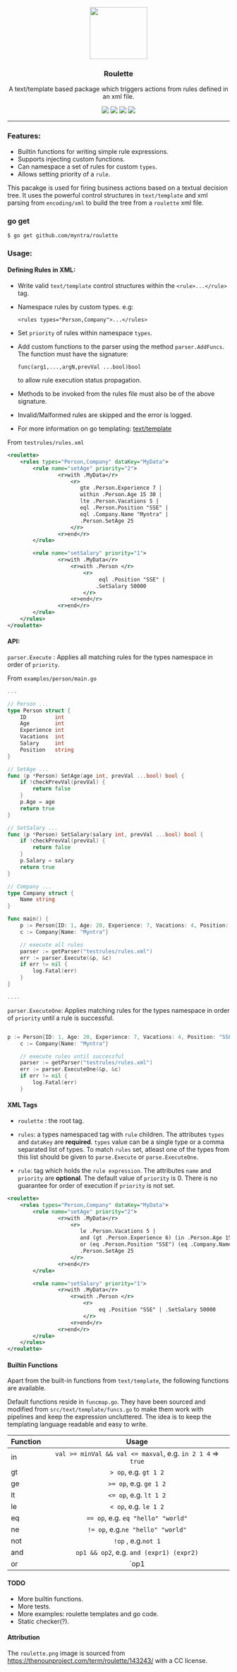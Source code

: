 <p align="center">
  <img src="https://cdn.rawgit.com/myntra/roulette/master/images/roulette.png" height="118" width="130" />

  <h3 align="center">Roulette</h3>
  <p align="center">A text/template based package which triggers actions from rules defined in an xml file.</p>
  <p align="center">
  	<img src="http://badges.github.io/stability-badges/dist/experimental.svg"/>
    <a href="https://travis-ci.org/myntra/roulette"><img src="https://travis-ci.org/myntra/roulette.svg?branch=master"></a>
    <a href="https://godoc.org/github.com/myntra/roulette"><img src="https://godoc.org/github.com/myntra/roulette?status.svg"></a>
    <a href="https://goreportcard.com/report/github.com/myntra/roulette"><img src="https://goreportcard.com/badge/github.com/myntra/roulette"></a>
  </p>
</p>

---
### Features:

- Builtin functions for writing simple rule expressions. 
- Supports injecting custom functions.
- Can namespace a set of rules for custom `types`.
- Allows setting priority of a `rule`.


This pacakge is used for firing business actions based on a textual decision tree. It uses the powerful control structures in `text/template` and xml parsing from `encoding/xml` to build the tree from a `roulette` xml file.

### go get
```
$ go get github.com/myntra/roulette
```

### Usage:

#### Defining Rules in XML:

- Write valid `text/template` control structures within the `<rule>...</rule>` tag.
- Namespace rules by custom types. e.g: 

	`<rules types="Person,Company">...</rules>`

- Set `priority` of rules within namespace `types`.
- Add custom functions to the parser using the method `parser.AddFuncs`. The function must have the signature:
	
	`func(arg1,...,argN,prevVal ...bool)bool`
 
  to allow rule execution status propagation.
- Methods to be invoked from the rules file must also be of the above signature.
- Invalid/Malformed rules are skipped and the error is logged.
- For more information on go templating: [text/template](https://golang.org/pkg/text/template/)

From `testrules/rules.xml`

```xml
<roulette>
    <rules types="Person,Company" dataKey="MyData">        
        <rule name="setAge" priority="2">
                <r>with .MyData</r>
                    <r>
                       gte .Person.Experience 7 |
                       within .Person.Age 15 30 |
                       lte .Person.Vacations 5 | 
                       eql .Person.Position "SSE" |
                       eql .Company.Name "Myntra" | 
                       .Person.SetAge 25 
                    </r>
                <r>end</r>
        </rule>

        <rule name="setSalary" priority="1">
                <r>with .MyData</r>
                    <r>with .Person </r>
                        <r>
                             eql .Position "SSE" |
                            .SetSalary 50000
                        </r>
                    <r>end</r>
                <r>end</r>
        </rule>
    </rules>
</roulette>
```

#### API:

`parser.Execute` : Applies all matching rules for the types namespace in order of `priority`. 


From `examples/person/main.go`

```go
...

// Person ...
type Person struct {
	ID         int
	Age        int
	Experience int
	Vacations  int
	Salary     int
	Position   string
}

// SetAge ...
func (p *Person) SetAge(age int, prevVal ...bool) bool {
	if !checkPrevVal(prevVal) {
		return false
	}
	p.Age = age
	return true
}

// SetSalary ...
func (p *Person) SetSalary(salary int, prevVal ...bool) bool {
	if !checkPrevVal(prevVal) {
		return false
	}
	p.Salary = salary
	return true
}

// Company ...
type Company struct {
	Name string
}

func main() {
	p := Person{ID: 1, Age: 20, Experience: 7, Vacations: 4, Position: "SSE"}
	c := Company{Name: "Myntra"}

	// execute all rules
	parser := getParser("testrules/rules.xml")
	err := parser.Execute(&p, &c)
	if err != nil {
		log.Fatal(err)
	}
}

....

```

`parser.ExecuteOne`: Applies matching rules for the types namespace in order of `priority` until a rule is successful. 


```go

p := Person{ID: 1, Age: 20, Experience: 7, Vacations: 4, Position: "SSE"}
	c := Company{Name: "Myntra"}

	// execute rules until successful
	parser := getParser("testrules/rules.xml")
	err := parser.ExecuteOne(&p, &c)
	if err != nil {
		log.Fatal(err)
	}

```

#### XML Tags

- `roulette` : the root tag.

- `rules`: a types namespaced tag with `rule` children. The attributes `types` and `dataKey` are **required**. `types` value can be a single type or a comma separated list of types. To match `rules` set, atleast one of the types from this list should be given to `parse.Execute` or `parse.ExecuteOne`.

- `rule`: tag which holds the `rule expression`. The attributes `name` and `priority` are **optional**. The default value of `priority` is 0. There is no guarantee for order of execution if `priority` is not set.


```xml
<roulette>
    <rules types="Person,Company" dataKey="MyData">        
        <rule name="setAge" priority="2">
                <r>with .MyData</r>
                    <r>
                       le .Person.Vacations 5 |
                       and (gt .Person.Experience 6) (in .Person.Age 15 30) |
                       or (eq .Person.Position "SSE") (eq .Company.Name "Myntra") |
                       .Person.SetAge 25
                    </r>
                <r>end</r>
        </rule>

        <rule name="setSalary" priority="1">
                <r>with .MyData</r>
                    <r>with .Person </r>
                        <r>
                             eq .Position "SSE" | .SetSalary 50000
                        </r>
                    <r>end</r>
                <r>end</r>
        </rule>
    </rules>
</roulette>
```



#### Builtin Functions

Apart from the built-in functions from `text/template`, the following functions are available.

Default functions reside in `funcmap.go`. They have been sourced and modified from `src/text/template/funcs.go` to make them work with pipelines and keep the expression uncluttered.
The idea is to keep the templating language readable and easy to write.

| Function      | Usage         |
| ------------- |:-------------:|
| in           |  `val >= minVal && val <= maxval`, e.g. `in 2 1 4` => `true` | 
| gt           |  `> op`, e.g. `gt 1 2` |
| ge           |  `>= op`, e.g. `ge 1 2` |
| lt           |  `<= op`, e.g. `lt 1 2` |
| le           |  `< op`, e.g. `le 1 2` |
| eq           |  `== op`, e.g. `eq "hello" "world"` |
| ne           |  `!= op`, e.g.`ne "hello" "world"` |
| not		   | `!op` , e.g.`not 1`|
| and 		   | `op1 && op2`, e.g. `and (expr1) (expr2)`|
| or 		   | `op1 || op2`, e.g. `or (expr1) (expr2)`|


#### TODO
- More builtin functions.
- More tests.
- More examples: roulette templates and go code.
- Static checker(?).

#### Attribution
The `roulette.png` image is sourced from https://thenounproject.com/term/roulette/143243/ with a CC license.